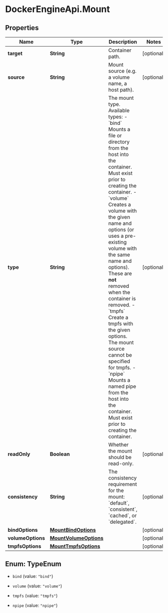 # DockerEngineApi.Mount

## Properties

Name | Type | Description | Notes
------------ | ------------- | ------------- | -------------
**target** | **String** | Container path. | [optional] 
**source** | **String** | Mount source (e.g. a volume name, a host path). | [optional] 
**type** | **String** | The mount type. Available types:  - &#x60;bind&#x60; Mounts a file or directory from the host into the container. Must exist prior to creating the container. - &#x60;volume&#x60; Creates a volume with the given name and options (or uses a pre-existing volume with the same name and options). These are **not** removed when the container is removed. - &#x60;tmpfs&#x60; Create a tmpfs with the given options. The mount source cannot be specified for tmpfs. - &#x60;npipe&#x60; Mounts a named pipe from the host into the container. Must exist prior to creating the container.  | [optional] 
**readOnly** | **Boolean** | Whether the mount should be read-only. | [optional] 
**consistency** | **String** | The consistency requirement for the mount: &#x60;default&#x60;, &#x60;consistent&#x60;, &#x60;cached&#x60;, or &#x60;delegated&#x60;. | [optional] 
**bindOptions** | [**MountBindOptions**](MountBindOptions.md) |  | [optional] 
**volumeOptions** | [**MountVolumeOptions**](MountVolumeOptions.md) |  | [optional] 
**tmpfsOptions** | [**MountTmpfsOptions**](MountTmpfsOptions.md) |  | [optional] 



## Enum: TypeEnum


* `bind` (value: `"bind"`)

* `volume` (value: `"volume"`)

* `tmpfs` (value: `"tmpfs"`)

* `npipe` (value: `"npipe"`)




